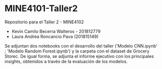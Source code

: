 # MINE4101-Taller2
Repositorio para el Taller 2 - MINE4102

* Kevin Camilo Becerra Walteros - 201812779
* Laura Andrea Roncancio Pava (201815149)

Se adjuntan dos notebooks con el desarrollo del taller ('Modelo CNN.ipynb' ; 'Modelo Random Forest.ipynb') y la carpeta con el dataset de Grocery Storec.
De igual forma, se adjunta el informe ejecutivo con los principales insights, obtenidos a través de la evaluación de los modelos.
